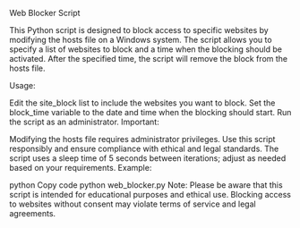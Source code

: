 Web Blocker Script

This Python script is designed to block access to specific websites by modifying the hosts file on a Windows system.
The script allows you to specify a list of websites to block and a time when the blocking should be activated. 
After the specified time, the script will remove the block from the hosts file.

Usage:

Edit the site_block list to include the websites you want to block.
Set the block_time variable to the date and time when the blocking should start.
Run the script as an administrator.
Important:

Modifying the hosts file requires administrator privileges.
Use this script responsibly and ensure compliance with ethical and legal standards.
The script uses a sleep time of 5 seconds between iterations; adjust as needed based on your requirements.
Example:

python
Copy code
python web_blocker.py
Note:
Please be aware that this script is intended for educational purposes and ethical use. Blocking access to websites without consent may violate terms of service and legal agreements.
